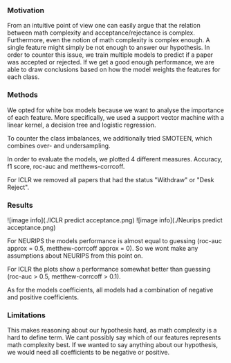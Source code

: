 

### Motivation 
From an intuitive point of view one can easily argue that the relation between math complexity and acceptance/rejectance is complex.
Furthermore, even the notion of math complexity is complex enough. A single feature might simply be not enough to answer our hypothesis. 
In order to counter this issue, we train multiple models to predict if a paper was accepted or rejected. 
If we get a good enough performance, we are able to draw conclusions based on how the model weights the features for each class.

### Methods
We opted for white box models because we want to analyse the importance of each feature. 
More specifically, we used a support vector machine with a linear kernel, a decision tree and logistic regression.

To counter the class imbalances, we additionally tried SMOTEEN, which combines over- and undersampling. 

In order to evaluate the models, we plotted 4 different measures. Accuracy, f1 score, roc-auc and metthews-corrcoff. 

For ICLR we removed all papers that had the status "Withdraw" or "Desk Reject".

### Results

![image info](./ICLR predict acceptance.png)
![image info](./Neurips predict acceptance.png)

For NEURIPS the models performance is almost equal to guessing (roc-auc approx = 0.5, metthew-corrcoff approx = 0). 
So we wont make any assumptions about NEURIPS from this point on. 


For ICLR the plots show a performance somewhat better than guessing (roc-auc > 0.5, metthew-corrcoff > 0.1).

As for the models coefficients, all models had a combination of negative and positive coefficients. 

### Limitations

This makes reasoning about our hypothesis hard, as math complexity is a hard to define term. 
We cant possibly say which of our features represents math complexity best. 
If we wanted to say anything about our hypothesis, we would need all coefficients to be negative or positive.
